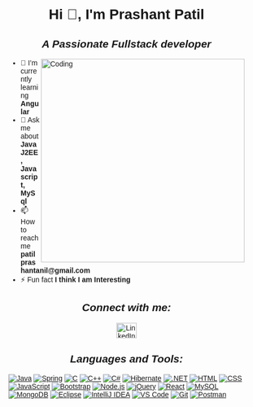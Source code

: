 <!DOCTYPE html>
<html lang="en">
<head>
  <meta charset="UTF-8">
  <meta name="viewport" content="width=device-width, initial-scale=1.0">
  <title>Prashant Patil</title>
  <style>
    body {
      font-family: Arial, sans-serif;
      margin: 0;
      padding: 0;
    }
    .container {
      max-width: 800px;
      margin: 0 auto;
      padding: 20px;
    }
    .icon-container {
      display: flex;
      flex-wrap: wrap;
      justify-content: center;
    }
    .icon-container a {
      margin: 10px;
    }
  </style>
</head>
<body>
  <div class="container">
    <h1 align="center">Hi 👋, I'm Prashant Patil</h1>
    <h2 align="center"><i>A Passionate Fullstack developer</i></h2>
    <img align="right" alt="Coding" width="400" src="https://cdn.dribbble.com/users/1162077/screenshots/3848914/programmer.gif">
    <ul>
      <li>🌱 I’m currently learning <strong>Angular</strong></li>
      <li>💬 Ask me about <strong>Java J2EE, Javascript, MySql</strong></li>
      <li>📫 How to reach me <strong>patilprashantanil@gmail.com</strong></li>
      <li>⚡ Fun fact <strong>I think I am Interesting</strong></li>
    </ul>
    <h2 align="center"><i>Connect with me:</i></h2>
    <p align="center">
      <a href="https://www.linkedin.com/in/prashant-patil2000" target="blank"><img align="center" src="https://raw.githubusercontent.com/rahuldkjain/github-profile-readme-generator/master/src/images/icons/Social/linked-in-alt.svg" alt="LinkedIn" height="30" width="40" /></a>
    </p>
    <h2 align="center"><i>Languages and Tools:</i></h2
    <div class="icon-container">
      <a href="https://skillicons.dev"><img src="https://skillicons.dev/icons?i=java" alt="Java"/></a>
      <a href="https://spring.io/" target="_blank" rel="noreferrer"><img src="https://skillicons.dev/icons?i=spring" alt="Spring"/></a>
      <a href="https://skillicons.dev"><img src="https://skillicons.dev/icons?i=c" alt="C"/></a>
      <a href="https://skillicons.dev"><img src="https://skillicons.dev/icons?i=cpp" alt="C++"/></a>
      <a href="https://skillicons.dev"><img src="https://skillicons.dev/icons?i=cs" alt="C#"/></a>
      <a href="https://skillicons.dev"><img src="https://skillicons.dev/icons?i=hibernate" alt="Hibernate"/></a>
      <a href="https://skillicons.dev"><img src="https://skillicons.dev/icons?i=dotnet" alt=".NET"/></a>
      <a href="https://skillicons.dev"><img src="https://skillicons.dev/icons?i=html" alt="HTML"/></a>
      <a href="https://skillicons.dev"><img src="https://skillicons.dev/icons?i=css" alt="CSS"/></a>
      <a href="https://skillicons.dev"><img src="https://skillicons.dev/icons?i=js" alt="JavaScript"/></a>
      <a href="https://skillicons.dev"><img src="https://skillicons.dev/icons?i=bootstrap" alt="Bootstrap"/></a>
      <a href="https://skillicons.dev"><img src="https://skillicons.dev/icons?i=nodejs" alt="Node.js"/></a>
      <a href="https://skillicons.dev"><img src="https://skillicons.dev/icons?i=jquery" alt="jQuery"/></a>
      <a href="https://skillicons.dev"><img src="https://skillicons.dev/icons?i=react" alt="React"/></a>
      <a href="https://skillicons.dev"><img src="https://skillicons.dev/icons?i=mysql" alt="MySQL"/></a>
      <a href="https://skillicons.dev"><img src="https://skillicons.dev/icons?i=mongodb" alt="MongoDB"/></a>
      <a href="https://skillicons.dev"><img src="https://skillicons.dev/icons?i=eclipse" alt="Eclipse"/></a>
      <a href="https://skillicons.dev"><img src="https://skillicons.dev/icons?i=idea" alt="IntelliJ IDEA"/></a>
      <a href="https://skillicons.dev"><img src="https://skillicons.dev/icons?i=vscode" alt="VS Code"/></a>
      <a href="https://skillicons.dev"><img src="https://skillicons.dev/icons?i=git" alt="Git"/></a>
      <a href="https://skillicons.dev"><img src="https://skillicons.dev/icons?i=postman" alt="Postman"/></a>
    </div>
  </div>
</body>
</html>

